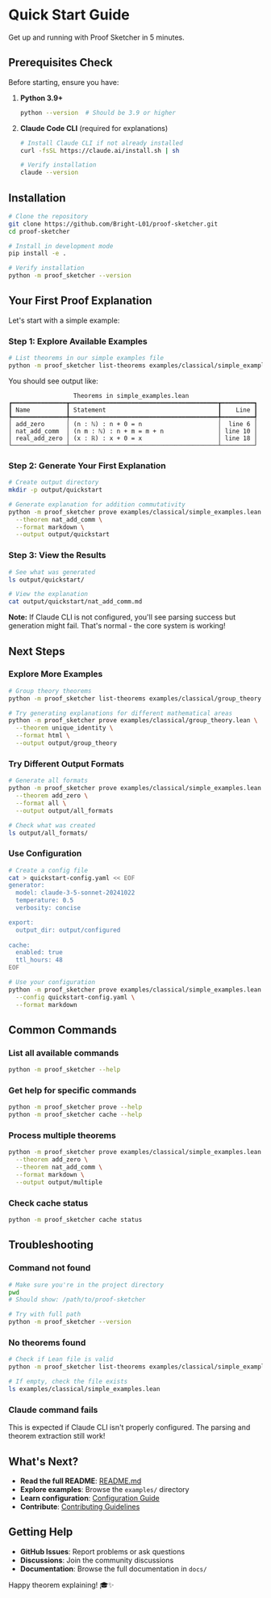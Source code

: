 # Quick Start Guide

Get up and running with Proof Sketcher in 5 minutes.

## Prerequisites Check

Before starting, ensure you have:

1. **Python 3.9+**
   ```bash
   python --version  # Should be 3.9 or higher
   ```

2. **Claude Code CLI** (required for explanations)
   ```bash
   # Install Claude CLI if not already installed
   curl -fsSL https://claude.ai/install.sh | sh
   
   # Verify installation
   claude --version
   ```

## Installation

```bash
# Clone the repository
git clone https://github.com/Bright-L01/proof-sketcher.git
cd proof-sketcher

# Install in development mode
pip install -e .

# Verify installation
python -m proof_sketcher --version
```

## Your First Proof Explanation

Let's start with a simple example:

### Step 1: Explore Available Examples

```bash
# List theorems in our simple examples file
python -m proof_sketcher list-theorems examples/classical/simple_examples.lean
```

You should see output like:
```
                  Theorems in simple_examples.lean                   
┏━━━━━━━━━━━━━━━┳━━━━━━━━━━━━━━━━━━━━━━━━━━━━━━━━━━━━━━━━━┳━━━━━━━━━┓
┃ Name          ┃ Statement                               ┃    Line ┃
┡━━━━━━━━━━━━━━━╇━━━━━━━━━━━━━━━━━━━━━━━━━━━━━━━━━━━━━━━━━╇━━━━━━━━━┩
│ add_zero      │ (n : ℕ) : n + 0 = n                     │  line 6 │
│ nat_add_comm  │ (n m : ℕ) : n + m = m + n               │ line 10 │
│ real_add_zero │ (x : ℝ) : x + 0 = x                     │ line 18 │
└───────────────┴─────────────────────────────────────────┴─────────┘
```

### Step 2: Generate Your First Explanation

```bash
# Create output directory
mkdir -p output/quickstart

# Generate explanation for addition commutativity
python -m proof_sketcher prove examples/classical/simple_examples.lean \
  --theorem nat_add_comm \
  --format markdown \
  --output output/quickstart
```

### Step 3: View the Results

```bash
# See what was generated
ls output/quickstart/

# View the explanation
cat output/quickstart/nat_add_comm.md
```

**Note:** If Claude CLI is not configured, you'll see parsing success but generation might fail. That's normal - the core system is working!

## Next Steps

### Explore More Examples

```bash
# Group theory theorems
python -m proof_sketcher list-theorems examples/classical/group_theory.lean

# Try generating explanations for different mathematical areas
python -m proof_sketcher prove examples/classical/group_theory.lean \
  --theorem unique_identity \
  --format html \
  --output output/group_theory
```

### Try Different Output Formats

```bash
# Generate all formats
python -m proof_sketcher prove examples/classical/simple_examples.lean \
  --theorem add_zero \
  --format all \
  --output output/all_formats

# Check what was created
ls output/all_formats/
```

### Use Configuration

```bash
# Create a config file
cat > quickstart-config.yaml << EOF
generator:
  model: claude-3-5-sonnet-20241022
  temperature: 0.5
  verbosity: concise

export:
  output_dir: output/configured
  
cache:
  enabled: true
  ttl_hours: 48
EOF

# Use your configuration
python -m proof_sketcher prove examples/classical/simple_examples.lean \
  --config quickstart-config.yaml \
  --format markdown
```

## Common Commands

### List all available commands
```bash
python -m proof_sketcher --help
```

### Get help for specific commands
```bash
python -m proof_sketcher prove --help
python -m proof_sketcher cache --help
```

### Process multiple theorems
```bash
python -m proof_sketcher prove examples/classical/simple_examples.lean \
  --theorem add_zero \
  --theorem nat_add_comm \
  --format markdown \
  --output output/multiple
```

### Check cache status
```bash
python -m proof_sketcher cache status
```

## Troubleshooting

### Command not found
```bash
# Make sure you're in the project directory
pwd
# Should show: /path/to/proof-sketcher

# Try with full path
python -m proof_sketcher --version
```

### No theorems found
```bash
# Check if Lean file is valid
python -m proof_sketcher list-theorems examples/classical/simple_examples.lean

# If empty, check the file exists
ls examples/classical/simple_examples.lean
```

### Claude command fails
This is expected if Claude CLI isn't properly configured. The parsing and theorem extraction still work!

## What's Next?

- **Read the full README**: [README.md](../README.md)
- **Explore examples**: Browse the `examples/` directory
- **Learn configuration**: [Configuration Guide](configuration.md)
- **Contribute**: [Contributing Guidelines](../CONTRIBUTING.md)

## Getting Help

- **GitHub Issues**: Report problems or ask questions
- **Discussions**: Join the community discussions
- **Documentation**: Browse the full documentation in `docs/`

Happy theorem explaining! 🎓✨